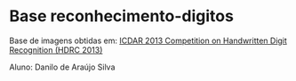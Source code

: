 # Base reconhecimento-digitos

Base de imagens obtidas em: [ICDAR 2013 Competition on Handwritten Digit Recognition (HDRC 2013)](https://www.caa.tuwien.ac.at/cvl/research/cvldatabases/icdar2013-handwritten-digit-and-digit-stringrecognition-competition/)

Aluno: Danilo de Araújo Silva